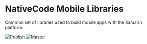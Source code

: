 # NativeCode Mobile Libraries
Common set of libraries used to build mobile apps with the Xamarin platform.

[![Publish](https://img.shields.io/teamcity/http/nativecode.no-ip.org:90/s/nativecode_mobile_publish.svg?style=flat-square&label=publish)](http://nativecode.no-ip.org:90/viewType.html?buildTypeId=nativecode_mobile_publish&guest=1)
[![Master](https://img.shields.io/teamcity/http/nativecode.no-ip.org:90/s/nativecode_mobile_master.svg?style=flat-square&label=master)](http://nativecode.no-ip.org:90/viewType.html?buildTypeId=nativecode_mobile_master&guest=1)
